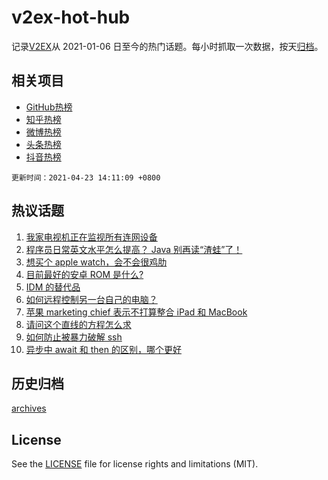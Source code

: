 # v2ex-hot-hub

 记录[V2EX](https://www.v2ex.com/)从 2021-01-06 日至今的热门话题。每小时抓取一次数据，按天[归档](archives)。
 
 ## 相关项目

- [GitHub热榜](https://github.com/snaildev/github-hot-hub)
- [知乎热榜](https://github.com/snaildev/zhihu-hot-hub)
- [微博热榜](https://github.com/snaildev/weibo-hot-hub)
- [头条热榜](https://github.com/snaildev/toutiao-hot-hub)
- [抖音热榜](https://github.com/snaildev/douyin-hot-hub)


 `更新时间：2021-04-23 14:11:09 +0800`

## 热议话题

1. [我家电视机正在监视所有连网设备](https://www.v2ex.com/t/772523)
1. [程序员日常英文水平怎么提高？ Java 别再读“渣蛙”了！](https://www.v2ex.com/t/772621)
1. [想买个 apple watch，会不会很鸡肋](https://www.v2ex.com/t/772465)
1. [目前最好的安卓 ROM 是什么?](https://www.v2ex.com/t/772488)
1. [IDM 的替代品](https://www.v2ex.com/t/772562)
1. [如何远程控制另一台自己的电脑？](https://www.v2ex.com/t/772466)
1. [苹果 marketing chief 表示不打算整合 iPad 和 MacBook](https://www.v2ex.com/t/772612)
1. [请问这个直线的方程怎么求](https://www.v2ex.com/t/772618)
1. [如何防止被暴力破解 ssh](https://www.v2ex.com/t/772486)
1. [异步中 await 和 then 的区别，哪个更好](https://www.v2ex.com/t/772610)

## 历史归档

[archives](archives)

## License

See the [LICENSE](LICENSE) file for license rights and limitations (MIT).
